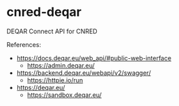 # cnred-deqar
DEQAR Connect API for CNRED

References:
* https://docs.deqar.eu/web_api/#public-web-interface
  * https://admin.deqar.eu/
* https://backend.deqar.eu/webapi/v2/swagger/
  * https://httpie.io/run
* https://deqar.eu/
  * https://sandbox.deqar.eu/
